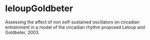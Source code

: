 # leloupGoldbeter
Assessing the affect of non self-sustained oscillators on circadian entrainment in a model of the circadian rhythm proposed Leloup and Goldbeter, 2003.

